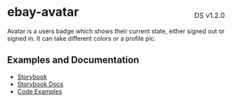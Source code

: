 <h1 style="display: flex; justify-content: space-between; align-items: center;">
    <span>
        ebay-avatar
    </span>
    <span style="font-weight: normal; font-size: medium; margin-bottom: -15px;">
        DS v1.2.0
    </span>
</h1>

Avatar is a users badge which shows their current state, either signed out or signed in. It can take different colors or a profile pic.

## Examples and Documentation

- [Storybook](https://ebay.github.io/ebayui-core/?path=/story/graphics-icons-ebay-avatar)
- [Storybook Docs](https://ebay.github.io/ebayui-core/?path=/docs/graphics-icons-ebay-avatar)
- [Code Examples](https://github.com/eBay/ebayui-core/tree/master/src/components/ebay-avatar/examples)
